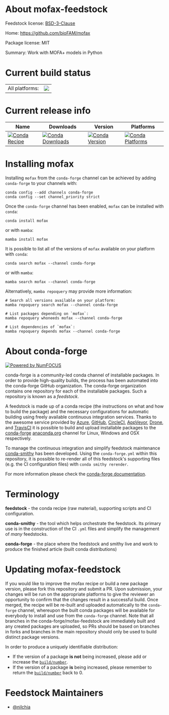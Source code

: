 About mofax-feedstock
=====================

Feedstock license: [BSD-3-Clause](https://github.com/conda-forge/mofax-feedstock/blob/main/LICENSE.txt)

Home: https://github.com/bioFAM/mofax

Package license: MIT

Summary: Work with MOFA+ models in Python

Current build status
====================


<table><tr><td>All platforms:</td>
    <td>
      <a href="https://dev.azure.com/conda-forge/feedstock-builds/_build/latest?definitionId=23807&branchName=main">
        <img src="https://dev.azure.com/conda-forge/feedstock-builds/_apis/build/status/mofax-feedstock?branchName=main">
      </a>
    </td>
  </tr>
</table>

Current release info
====================

| Name | Downloads | Version | Platforms |
| --- | --- | --- | --- |
| [![Conda Recipe](https://img.shields.io/badge/recipe-mofax-green.svg)](https://anaconda.org/conda-forge/mofax) | [![Conda Downloads](https://img.shields.io/conda/dn/conda-forge/mofax.svg)](https://anaconda.org/conda-forge/mofax) | [![Conda Version](https://img.shields.io/conda/vn/conda-forge/mofax.svg)](https://anaconda.org/conda-forge/mofax) | [![Conda Platforms](https://img.shields.io/conda/pn/conda-forge/mofax.svg)](https://anaconda.org/conda-forge/mofax) |

Installing mofax
================

Installing `mofax` from the `conda-forge` channel can be achieved by adding `conda-forge` to your channels with:

```
conda config --add channels conda-forge
conda config --set channel_priority strict
```

Once the `conda-forge` channel has been enabled, `mofax` can be installed with `conda`:

```
conda install mofax
```

or with `mamba`:

```
mamba install mofax
```

It is possible to list all of the versions of `mofax` available on your platform with `conda`:

```
conda search mofax --channel conda-forge
```

or with `mamba`:

```
mamba search mofax --channel conda-forge
```

Alternatively, `mamba repoquery` may provide more information:

```
# Search all versions available on your platform:
mamba repoquery search mofax --channel conda-forge

# List packages depending on `mofax`:
mamba repoquery whoneeds mofax --channel conda-forge

# List dependencies of `mofax`:
mamba repoquery depends mofax --channel conda-forge
```


About conda-forge
=================

[![Powered by
NumFOCUS](https://img.shields.io/badge/powered%20by-NumFOCUS-orange.svg?style=flat&colorA=E1523D&colorB=007D8A)](https://numfocus.org)

conda-forge is a community-led conda channel of installable packages.
In order to provide high-quality builds, the process has been automated into the
conda-forge GitHub organization. The conda-forge organization contains one repository
for each of the installable packages. Such a repository is known as a *feedstock*.

A feedstock is made up of a conda recipe (the instructions on what and how to build
the package) and the necessary configurations for automatic building using freely
available continuous integration services. Thanks to the awesome service provided by
[Azure](https://azure.microsoft.com/en-us/services/devops/), [GitHub](https://github.com/),
[CircleCI](https://circleci.com/), [AppVeyor](https://www.appveyor.com/),
[Drone](https://cloud.drone.io/welcome), and [TravisCI](https://travis-ci.com/)
it is possible to build and upload installable packages to the
[conda-forge](https://anaconda.org/conda-forge) [anaconda.org](https://anaconda.org/)
channel for Linux, Windows and OSX respectively.

To manage the continuous integration and simplify feedstock maintenance
[conda-smithy](https://github.com/conda-forge/conda-smithy) has been developed.
Using the ``conda-forge.yml`` within this repository, it is possible to re-render all of
this feedstock's supporting files (e.g. the CI configuration files) with ``conda smithy rerender``.

For more information please check the [conda-forge documentation](https://conda-forge.org/docs/).

Terminology
===========

**feedstock** - the conda recipe (raw material), supporting scripts and CI configuration.

**conda-smithy** - the tool which helps orchestrate the feedstock.
                   Its primary use is in the construction of the CI ``.yml`` files
                   and simplify the management of *many* feedstocks.

**conda-forge** - the place where the feedstock and smithy live and work to
                  produce the finished article (built conda distributions)


Updating mofax-feedstock
========================

If you would like to improve the mofax recipe or build a new
package version, please fork this repository and submit a PR. Upon submission,
your changes will be run on the appropriate platforms to give the reviewer an
opportunity to confirm that the changes result in a successful build. Once
merged, the recipe will be re-built and uploaded automatically to the
`conda-forge` channel, whereupon the built conda packages will be available for
everybody to install and use from the `conda-forge` channel.
Note that all branches in the conda-forge/mofax-feedstock are
immediately built and any created packages are uploaded, so PRs should be based
on branches in forks and branches in the main repository should only be used to
build distinct package versions.

In order to produce a uniquely identifiable distribution:
 * If the version of a package **is not** being increased, please add or increase
   the [``build/number``](https://docs.conda.io/projects/conda-build/en/latest/resources/define-metadata.html#build-number-and-string).
 * If the version of a package **is** being increased, please remember to return
   the [``build/number``](https://docs.conda.io/projects/conda-build/en/latest/resources/define-metadata.html#build-number-and-string)
   back to 0.

Feedstock Maintainers
=====================

* [@nilchia](https://github.com/nilchia/)

